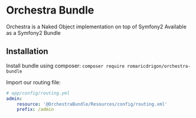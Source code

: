 Orchestra Bundle
================

Orchestra is a Naked Object implementation on top of Symfony2
Available as a Symfony2 Bundle

## Installation

Install bundle using composer:
`composer require romaricdrigon/orchestra-bundle`

Import our routing file:
```yaml
# app/config/routing.yml
admin:
    resource: '@OrchestraBundle/Resources/config/routing.xml'
    prefix: /admin
```